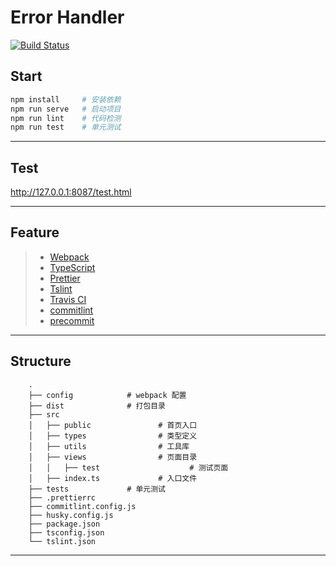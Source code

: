 # Error Handler #

[![Build Status](https://travis-ci.com/forever-xiaoyu/hire.svg?branch=master)](https://travis-ci.com/forever-xiaoyu/hire)

## Start ##

```bash
npm install     # 安装依赖
npm run serve   # 启动项目
npm run lint    # 代码检测
npm run test    # 单元测试
```

------------------

## Test ##

<http://127.0.0.1:8087/test.html>

------------------

## Feature ##

>* [Webpack](https://webpack.js.org/)
>* [TypeScript](https://www.typescriptlang.org/)
>* [Prettier](https://prettier.io/)
>* [Tslint](https://palantir.github.io/tslint/)
>* [Travis CI](https://travis-ci.org/)
>* [commitlint](https://commitlint.js.org/)
>* [precommit](https://pre-commit.com/)

------------------

## Structure ##

``` text
    .
    ├── config            # webpack 配置
    ├── dist              # 打包目录
    ├── src
    │   ├── public               # 首页入口
    │   ├── types                # 类型定义
    │   ├── utils                # 工具库
    │   ├── views                # 页面目录
    │   │   ├── test                    # 测试页面
    │   ├── index.ts             # 入口文件
    ├── tests             # 单元测试
    ├── .prettierrc
    ├── commitlint.config.js
    ├── husky.config.js
    ├── package.json
    ├── tsconfig.json
    └── tslint.json
```

------------------
